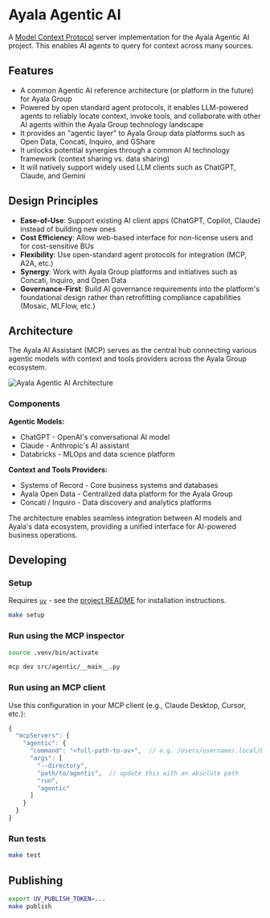 # Ayala Agentic AI

A [Model Context Protocol](https://modelcontextprotocol.io/) server
implementation for the Ayala Agentic AI project. This enables AI agents to
query for context across many sources.

## Features

- A common Agentic AI reference architecture (or platform in the future) for
  Ayala Group
- Powered by open standard agent protocols, it enables LLM-powered agents to
  reliably locate context, invoke tools, and collaborate with other AI agents
  within the Ayala Group technology landscape
- It provides an "agentic layer" to Ayala Group data platforms such as Open
  Data, Concati, Inquiro, and GShare
- It unlocks potential synergies through a common AI technology framework
  (context sharing vs. data sharing)
- It will natively support widely used LLM clients such as ChatGPT, Claude,
  and Gemini

## Design Principles

- **Ease-of-Use**: Support existing AI client apps (ChatGPT, Copilot, Claude)
  instead of building new ones
- **Cost Efficiency**: Allow web-based interface for non-license users and for
  cost-sensitive BUs
- **Flexibility**: Use open-standard agent protocols for integration (MCP, A2A,
  etc.)
- **Synergy**: Work with Ayala Group platforms and initiatives such as Concati,
  Inquiro, and Open Data
- **Governance-First**: Build AI governance requirements into the platform's
  foundational design rather than retrofitting compliance capabilities
  (Mosaic, MLFlow, etc.)

## Architecture

The Ayala AI Assistant (MCP) serves as the central hub connecting various
agentic models with context and tools providers across the Ayala Group
ecosystem.

![Ayala Agentic AI Architecture](../../doc/img/architecture-agentic.png)

### Components

**Agentic Models:**
- ChatGPT - OpenAI's conversational AI model
- Claude - Anthropic's AI assistant
- Databricks - MLOps and data science platform

**Context and Tools Providers:**
- Systems of Record - Core business systems and databases
- Ayala Open Data - Centralized data platform for the Ayala Group
- Concati / Inquiro - Data discovery and analytics platforms

The architecture enables seamless integration between AI models and Ayala's
data ecosystem, providing a unified interface for AI-powered business
operations.

## Developing

### Setup

Requires [`uv`](https://docs.astral.sh/uv/) - see the
[project README](README.md) for installation instructions.

```bash
make setup
```

### Run using the MCP inspector

```bash
source .venv/bin/activate

mcp dev src/agentic/__main__.py
```

### Run using an MCP client

Use this configuration in your MCP client (e.g., Claude Desktop, Cursor, etc.):

```js
{
  "mcpServers": {
    "agentic": {
      "command": "<full-path-to-uv>",  // e.g. /Users/username/.local/bin/uv
      "args": [
        "--directory",
        "path/to/agentic",  // update this with an absolute path
        "run",
        "agentic"
      ]
    }
  }
}
```

### Run tests

```bash
make test
```

## Publishing

```bash
export UV_PUBLISH_TOKEN=...
make publish
```
